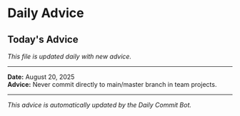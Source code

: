 # Daily Advice

## Today's Advice
*This file is updated daily with new advice.*

---

**Date:** August 20, 2025  
**Advice:** Never commit directly to main/master branch in team projects.

---

*This advice is automatically updated by the Daily Commit Bot.*
